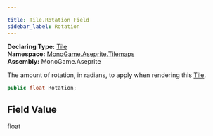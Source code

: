 ```yaml
---

title: Tile.Rotation Field
sidebar_label: Rotation
---
```

**Declaring Type:** [Tile](../)  
**Namespace:** [MonoGame.Aseprite.Tilemaps](../../)  
**Assembly:** MonoGame.Aseprite

The amount of rotation, in radians, to apply when rendering this [Tile](../).

```csharp
public float Rotation;
```

## Field Value

float


